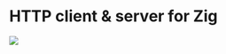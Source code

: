 # HTTP client & server for Zig

[![](https://github.com/kapricorn-media/zig-http/workflows/verify/badge.svg?event=push)](https://github.com/kapricorn-media/zig-http/actions)
